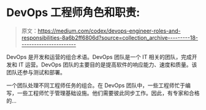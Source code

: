 # DevOps 工程师角色和职责:

> 原文：<https://medium.com/codex/devops-engineer-roles-and-responsibilities-8a6b2ff6806d?source=collection_archive---------18----------------------->

DevOps 是开发和运营的组合术语。DevOps 团队是一个 IT 相关的团队，完成开发和 IT 运营。DevOps 团队的主要目的是提高软件的响应能力、速度和质量。该团队还参与测试和部署。

一个团队处理不同工程师任务的组合。在 DevOps 团队中，一些工程师忙于编写，一些工程师忙于管理基础设施。他们需要彼此同步工作。因此，有专家和合格的…